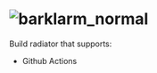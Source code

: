 # ![barklarm_normal](https://user-images.githubusercontent.com/3071208/167244374-da18da7a-f52a-4f25-aa9e-c71476647c9c.png)

Build radiator that supports:
- Github Actions